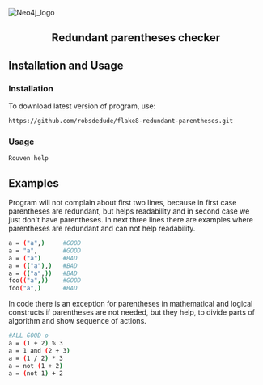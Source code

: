 ![Neo4j_logo](https://dist.neo4j.com/wp-content/uploads/20210423072428/neo4j-logo-2020-1.svg)

<h2 align="center"> Redundant parentheses checker</h2>

## Installation and Usage

### Installation

To download latest version of program, use:

```sh
https://github.com/robsdedude/flake8-redundant-parentheses.git
```

### Usage

`Rouven help`

## Examples

Program will not complain about first two lines, because in first case 
parentheses are redundant, but helps readability and in second case we just 
don't have parentheses. In next three lines there are examples where 
parentheses are redundant and can not help readability.

```sh
a = ("a",)     #GOOD
a = "a",       #GOOD
a = ("a")      #BAD
a = (("a"),)   #BAD
a = (("a",))   #BAD
foo(("a",))    #GOOD
foo("a",)      #BAD
```

In code there is an exception for parentheses in mathematical and logical
constructs if parentheses are not needed, but they help, to divide parts 
of algorithm and show sequence of actions.

```sh
#ALL GOOD o
a = (1 + 2) % 3
a = 1 and (2 + 3)
a = (1 / 2) * 3
a = not (1 + 2)
a = (not 1) + 2
```
